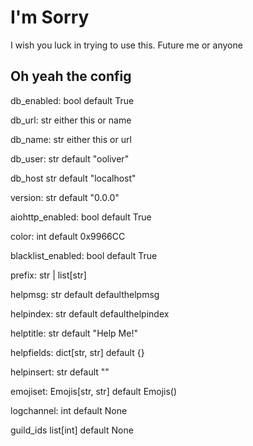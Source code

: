 # I'm Sorry

I wish you luck in trying to use this.
Future me or anyone

## Oh yeah the config

db_enabled: bool default True

db_url: str either this or name

db_name: str either this or url

db_user: str default "ooliver"

db_host str default "localhost"

version: str default "0.0.0"

aiohttp_enabled: bool default True

color: int default 0x9966CC

blacklist_enabled: bool default True

prefix: str | list[str]

helpmsg: str default defaulthelpmsg

helpindex: str default defaulthelpindex

helptitle: str default "Help Me!"

helpfields: dict[str, str] default {}

helpinsert: str default ""

emojiset: Emojis[str, str] default Emojis()

logchannel: int default None

guild_ids list[int] default None
